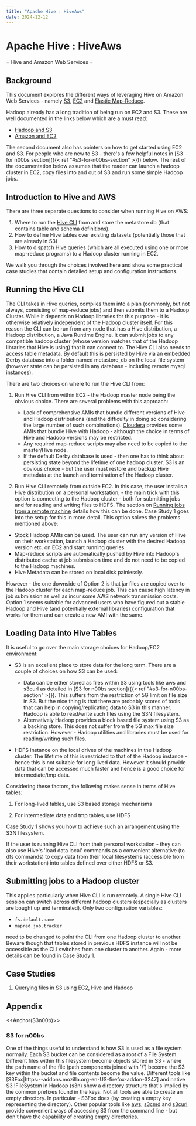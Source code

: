 ```yaml
---
title: "Apache Hive : HiveAws"
date: 2024-12-12
---
```


# Apache Hive : HiveAws

= Hive and Amazon Web Services =

## Background

This document explores the different ways of leveraging Hive on Amazon Web Services - namely [S3](http://aws.amazon.com/s3), [EC2](http://aws.amazon.com/EC2) and [Elastic Map-Reduce](http://aws.amazon.com/elasticmapreduce/). 

Hadoop already has a long tradition of being run on EC2 and S3. These are well documented in the links below which are a must read:

* [Hadoop and S3](http://wiki.apache.org/hadoop/AmazonS3)
* [Amazon and EC2](http://wiki.apache.org/hadoop/AmazonEC2)

The second document also has pointers on how to get started using EC2 and S3. For people who are new to S3 - there's a few helpful notes in [S3 for n00bs section]({{< ref "#s3-for-n00bs-section" >}}) below. The rest of the documentation below assumes that the reader can launch a hadoop cluster in EC2, copy files into and out of S3 and run some simple Hadoop jobs.

## Introduction to Hive and AWS

There are three separate questions to consider when running Hive on AWS:

1. Where to run the [Hive CLI](http://wiki.apache.org/hadoop/Hive/LanguageManual/Cli) from and store the metastore db (that contains table and schema definitions).
2. How to define Hive tables over existing datasets (potentially those that are already in S3)
3. How to dispatch Hive queries (which are all executed using one or more map-reduce programs) to a Hadoop cluster running in EC2.

We walk you through the choices involved here and show some practical case studies that contain detailed setup and configuration instructions.

## Running the Hive CLI

The CLI takes in Hive queries, compiles them into a plan (commonly, but not always, consisting of map-reduce jobs) and then submits them to a Hadoop Cluster. While it depends on Hadoop libraries for this purpose - it is otherwise relatively independent of the Hadoop cluster itself. For this reason the CLI can be run from any node that has a Hive distribution, a Hadoop distribution, a Java Runtime Engine. It can submit jobs to any compatible hadoop cluster (whose version matches that of the Hadoop libraries that Hive is using) that it can connect to. The Hive CLI also needs to access table metadata. By default this is persisted by Hive via an embedded Derby database into a folder named metastore\_db on the local file system (however state can be persisted in any database - including remote mysql instances).

There are two choices on where to run the Hive CLI from:

1. Run Hive CLI from within EC2 - the Hadoop master node being the obvious choice. There are several problems with this approach:
	* Lack of comprehensive AMIs that bundle different versions of Hive and Hadoop distributions (and the difficulty in doing so considering the large number of such combinations). [Cloudera](http://www.cloudera.com/hadoop-ec2) provides some AMIs that bundle Hive with Hadoop - although the choice in terms of Hive and Hadoop versions may be restricted.
	* Any required map-reduce scripts may also need to be copied to the master/Hive node.
	* If the default Derby database is used - then one has to think about persisting state beyond the lifetime of one hadoop cluster. S3 is an obvious choice - but the user must restore and backup Hive metadata at the launch and termination of the Hadoop cluster.

 2. Run Hive CLI remotely from outside EC2. In this case, the user installs a Hive distribution on a personal workstation, - the main trick with this option is connecting to the Hadoop cluster - both for submitting jobs and for reading and writing files to HDFS. The section on [Running jobs from a remote machine](http://wiki.apache.org/hadoop/AmazonEC2#FromRemoteMachine) details how this can be done. Case Study 1 goes into the setup for this in more detail. This option solves the problems mentioned above:

* Stock Hadoop AMIs can be used. The user can run any version of Hive on their workstation, launch a Hadoop cluster with the desired Hadoop version etc. on EC2 and start running queries.
* Map-reduce scripts are automatically pushed by Hive into Hadoop's distributed cache at job submission time and do not need to be copied to the Hadoop machines.
* Hive Metadata can be stored on local disk painlessly.

However - the one downside of Option 2 is that jar files are copied over to the Hadoop cluster for each map-reduce job. This can cause high latency in job submission as well as incur some AWS network transmission costs. Option 1 seems suitable for advanced users who have figured out a stable Hadoop and Hive (and potentially external libraries) configuration that works for them and can create a new AMI with the same.

## Loading Data into Hive Tables

It is useful to go over the main storage choices for Hadoop/EC2 environment:

* S3 is an excellent place to store data for the long term. There are a couple of choices on how S3 can be used:
	+ Data can be either stored as files within S3 using tools like aws and s3curl as detailed in [S3 for n00bs section]({{< ref "#s3-for-n00bs-section" >}}). This suffers from the restriction of 5G limit on file size in S3. But the nice thing is that there are probably scores of tools that can help in copying/replicating data to S3 in this manner. Hadoop is able to read/write such files using the S3N filesystem.
	+ Alternatively Hadoop provides a block based file system using S3 as a backing store. This does not suffer from the 5G max file size restriction. However - Hadoop utilities and libraries must be used for reading/writing such files.

* HDFS instance on the local drives of the machines in the Hadoop cluster. The lifetime of this is restricted to that of the Hadoop instance - hence this is not suitable for long lived data. However it should provide data that can be accessed much faster and hence is a good choice for intermediate/tmp data.

Considering these factors, the following makes sense in terms of Hive tables:

1. For long-lived tables, use S3 based storage mechanisms  

 2. For intermediate data and tmp tables, use HDFS

Case Study 1 shows you how to achieve such an arrangement using the S3N filesystem.

If the user is running Hive CLI from their personal workstation - they can also use Hive's 'load data local' commands as a convenient alternative (to dfs commands) to copy data from their local filesystems (accessible from their workstation) into tables defined over either HDFS or S3.

## Submitting jobs to a Hadoop cluster

This applies particularly when Hive CLI is run remotely. A single Hive CLI session can switch across different hadoop clusters (especially as clusters are bought up and terminated). Only two configuration variables:

* `fs.default.name`
* `mapred.job.tracker`  

need to be changed to point the CLI from one Hadoop cluster to another. Beware though that tables stored in previous HDFS instance will not be accessible as the CLI switches from one cluster to another. Again - more details can be found in Case Study 1.
## Case Studies

1. Querying files in S3 using EC2, Hive and Hadoop
## Appendix

<<Anchor(S3n00b)>>
### S3 for n00bs

One of the things useful to understand is how S3 is used as a file system normally. Each S3 bucket can be considered as a root of a File System. Different files within this filesystem become objects stored in S3 - where the path name of the file (path components joined with '/') become the S3 key within the bucket and file contents become the value. Different tools like [S3Fox|https:--addons.mozilla.org-en-US-firefox-addon-3247] and native S3 !FileSystem in Hadoop (s3n) show a directory structure that's implied by the common prefixes found in the keys. Not all tools are able to create an empty directory. In particular - S3Fox does (by creating a empty key representing the directory). Other popular tools like [aws](http://timkay.com/aws/), [s3cmd](http://s3tools.org/s3cmd) and [s3curl](http://developer.amazonwebservices.com/connect/entry.jspa?externalID=128) provide convenient ways of accessing S3 from the command line - but don't have the capability of creating empty directories.

 

 

